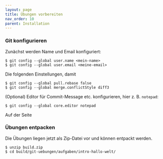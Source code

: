 ```yaml
---
layout: page
title: Übungen vorbereiten
nav_order: 10
parent: Installation
---
```



### Git konfigurieren

Zunächst werden Name und Email konfiguriert:

    $ git config --global user.name <mein-name>
    $ git config --global user.email <meine-email>

Die folgenden Einstellungen, damit 

    $ git config --global pull.rebase false
    $ git config --global merge.conflictStyle diff3

(Optional) Editor für Commit-Message etc. konfigurieren, hier z. B. `notepad`:

    $ git config --global core.editor notepad

Auf der Seite    


### Übungen entpacken

Die Übungen liegen jetzt als Zip-Datei vor und können entpackt werden.

    $ unzip build.zip
    $ cd build/git-uebungen/aufgaben/intro-hallo-welt/
    



